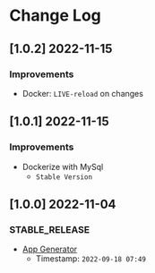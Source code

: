 # Change Log

## [1.0.2] 2022-11-15
### Improvements

- Docker: `LIVE-reload` on changes

## [1.0.1] 2022-11-15
### Improvements

- Dockerize with MySql
  - `Stable Version`

## [1.0.0] 2022-11-04
### STABLE_RELEASE

- [App Generator](https://appseed.us/generator/)
  - Timestamp: `2022-09-18 07:49`

